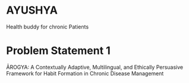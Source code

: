 # AYUSHYA
Health buddy for chronic Patients
# Problem Statement 1

ĀROGYA: A Contextually Adaptive, Multilingual, and Ethically Persuasive Framework for Habit Formation in Chronic Disease Management